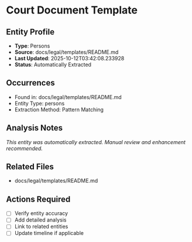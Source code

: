 # Court Document Template

## Entity Profile
- **Type**: Persons
- **Source**: docs/legal/templates/README.md
- **Last Updated**: 2025-10-12T03:42:08.233928
- **Status**: Automatically Extracted

## Occurrences
- Found in: docs/legal/templates/README.md
- Entity Type: persons
- Extraction Method: Pattern Matching

## Analysis Notes
*This entity was automatically extracted. Manual review and enhancement recommended.*

## Related Files
- docs/legal/templates/README.md

## Actions Required
- [ ] Verify entity accuracy
- [ ] Add detailed analysis
- [ ] Link to related entities
- [ ] Update timeline if applicable
